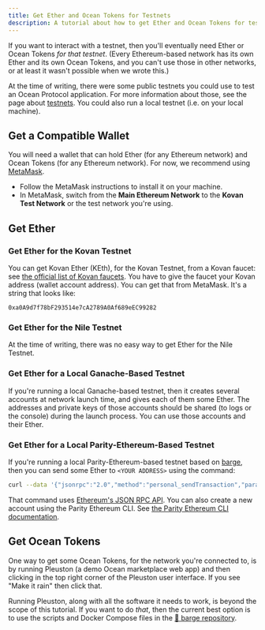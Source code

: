 ```yaml
---
title: Get Ether and Ocean Tokens for Testnets
description: A tutorial about how to get Ether and Ocean Tokens for testnets.
---
```


If you want to interact with a testnet, then you'll eventually need Ether or Ocean Tokens _for that testnet_. (Every Ethereum-based network has its own Ether and its own Ocean Tokens, and you can't use those in other networks, or at least it wasn't possible when we wrote this.)

At the time of writing, there were some public testnets you could use to test an Ocean Protocol application. For more information about those, see the page about [testnets](/concepts/testnets/). You could also run a local testnet (i.e. on your local machine).

## Get a Compatible Wallet

You will need a wallet that can hold Ether (for any Ethereum network) and Ocean Tokens (for any Ethereum network). For now, we recommend using [MetaMask](https://metamask.io/).

- Follow the MetaMask instructions to install it on your machine.
- In MetaMask, switch from the **Main Ethereum Network** to the **Kovan Test Network** or the test network you're using.

## Get Ether

### Get Ether for the Kovan Testnet

You can get Kovan Ether (KEth), for the Kovan Testnet, from a Kovan faucet: see [the official list of Kovan faucets](https://github.com/kovan-testnet/faucet). You have to give the faucet your Kovan address (wallet account address). You can get that from MetaMask. It's a string that looks like:

```text
0xa0A9d7f78bF293514e7cA2789A0Af689eEC99282
```

### Get Ether for the Nile Testnet

At the time of writing, there was no easy way to get Ether for the Nile Testnet.

### Get Ether for a Local Ganache-Based Testnet

If you're running a local Ganache-based testnet, then it creates several accounts at network launch time, and gives each of them some Ether. The addresses and private keys of those accounts should be shared (to logs or the console) during the launch process. You can use those accounts and their Ether.

### Get Ether for a Local Parity-Ethereum-Based Testnet

If you're running a local Parity-Ethereum-based testnet based on [barge](https://github.com/oceanprotocol/barge), then you can send some Ether to `<YOUR ADDRESS>` using the command:

```bash
curl --data '{"jsonrpc":"2.0","method":"personal_sendTransaction","params":[{"from":"0x00Bd138aBD70e2F00903268F3Db08f2D25677C9e","to":"<YOUR ADDRESS>","value":"0x7FFFFFFFFFFFFFFFFFF"}, "node0"],"id":0}' -H "Content-Type: application/json" -X POST localhost:8545
```

That command uses [Ethereum's JSON RPC API](https://wiki.parity.io/JSONRPC.html). You can also create a new account using the Parity Ethereum CLI. See [the Parity Ethereum CLI documentation](https://wiki.parity.io/CLI-Sub-commands).

## Get Ocean Tokens

One way to get some Ocean Tokens, for the network you're connected to, is by running Pleuston (a demo Ocean marketplace web app) and then clicking in the top right corner of the Pleuston user interface. If you see "Make it rain" then click that.

Running Pleuston, along with all the software it needs to work, is beyond the scope of this tutorial. If you want to do _that_, then the current best option is to use the scripts and Docker Compose files in the [🐳 barge repository](https://github.com/oceanprotocol/barge).

<repo name="barge"></repo>
